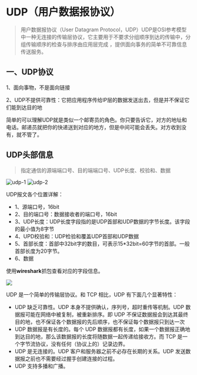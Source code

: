 # UDP（用户数据报协议）

> 用户数据报协议（User Datagram Protocol，UDP）UDP是OSI参考模型中一种无连接的传输层协议，它主要用于不要求分组顺序到达的传输中，分组传输顺序的检查与排序由应用层完成 ，提供面向事务的简单不可靠信息传送服务。

## 一、UDP协议

1、面向事物，不是面向链接

2、UDP不提供可靠性：它把应用程序传给IP层的数据发送出去，但是并不保证它们能到达目的地

简单的可以理解UDP就是类似一个邮寄员的角色。你只要告诉它，对方的地址和电话。邮递员就把你的快递送到对应的地方，但是中间可能会丢失。对方收到没有，就不管了。

## UDP头部信息

> 指定通信的源端端口号、目的端端口号、UDP长度、校验和、数据

  ![udp-1](./images/udp-1.png)
  ![udp-2](./images/udp-2.png)



UDP报文各个位置详解：

- 1、源端口号，16bit
- 2、目的端口号：数据接收者的端口号，16bit
- 3、UDP长度：UDP长度字段指的是UDP首部和UDP数据的字节长度。该字段的最小值为8字节
- 4、UPD校验和：UDP检验和覆盖UDP首部和UDP数据
- 5、首部长度：首部中32bit字的数目，可表示15*32bit=60字节的首部。一般首部长度为20字节。
- 6、数据


使用**wireshark**抓包查看对应的字段信息。

![](./images/udp-3.png)

UDP 是一个简单的传输层协议。和 TCP 相比，UDP 有下面几个显著特性：

- UDP 缺乏可靠性。UDP 本身不提供确认，序列号，超时重传等机制。UDP 数据报可能在网络中被复制，被重新排序。即 UDP 不保证数据报会到达其最终目的地，也不保证各个数据报的先后顺序，也不保证每个数据报只到达一次
- UDP 数据报是有长度的。每个 UDP 数据报都有长度，如果一个数据报正确地到达目的地，那么该数据报的长度将随数据一起传递给接收方。而 TCP 是一个字节流协议，没有任何（协议上的）记录边界。
- UDP 是无连接的。UDP 客户和服务器之前不必存在长期的关系。UDP 发送数据报之前也不需要经过握手创建连接的过程。
- UDP 支持多播和广播。